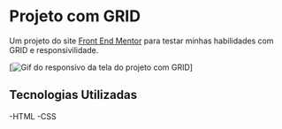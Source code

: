 # Projeto com GRID
Um projeto do site [Front End Mentor](https://www.frontendmentor.io/) para testar minhas habilidades com GRID e responsivilidade.

[<img srv="./design/projeto-grid.gif" alt="Gif do responsivo da tela do projeto com GRID">]

## Tecnologias Utilizadas
-HTML
-CSS